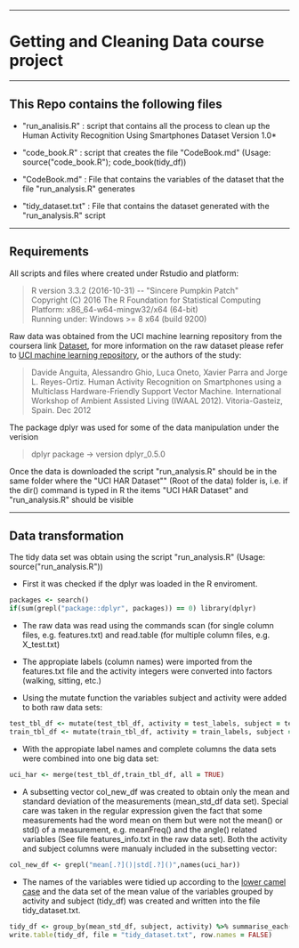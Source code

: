 ***
# Getting and Cleaning Data course project #
***

## This Repo contains the following files ##

- "run_analisis.R" : script that contains all the process to clean up the Human Activity Recognition Using Smartphones Dataset Version 1.0*

- "code_book.R" : script that creates the file "CodeBook.md" (Usage: source("code_book.R"); code_book(tidy_df))

- "CodeBook.md" : File that contains the variables of the dataset that the file "run_analysis.R" generates

- "tidy_dataset.txt" : File that contains the dataset generated with the "run_analysis.R" script
***
## Requirements ##

All scripts and files where created under Rstudio and platform:

> R version 3.3.2 (2016-10-31) -- "Sincere Pumpkin Patch"  
> Copyright (C) 2016 The R Foundation for Statistical Computing  
> Platform: x86_64-w64-mingw32/x64 (64-bit)  
> Running under: Windows >= 8 x64 (build 9200)

Raw data was obtained from the UCI machine learning repository from the coursera link [Dataset](https://d396qusza40orc.cloudfront.net/getdata%2Fprojectfiles%2FUCI%20HAR%20Dataset.zip), for more information on the raw dataset please refer to [UCI machine learning repository](http://archive.ics.uci.edu/ml/datasets/Human+Activity+Recognition+Using+Smartphones), or the authors of the study:

> Davide Anguita, Alessandro Ghio, Luca Oneto, Xavier Parra and Jorge L. Reyes-Ortiz. Human Activity Recognition on Smartphones using a Multiclass Hardware-Friendly Support Vector Machine. International Workshop of Ambient Assisted Living (IWAAL 2012). Vitoria-Gasteiz, Spain. Dec 2012

The package dplyr was used for some of the data manipulation under the verision

> dplyr package -> version dplyr_0.5.0

Once the data is downloaded the script "run_analysis.R" should be in the same folder where the "UCI HAR Dataset"" (Root of the data) folder is, i.e. if the dir() command is typed in R the items "UCI HAR Dataset" and "run_analysis.R"  should be visible

***
## Data transformation ##

The tidy data set was obtain using the script "run_analysis.R" (Usage: source("run_analysis.R"))

- First it was checked if the dplyr was loaded in the R enviroment.

```ruby
packages <- search()
if(sum(grepl("package::dplyr", packages)) == 0) library(dplyr)
```
- The raw data was read using the commands scan (for single column files, e.g. features.txt) and read.table (for multiple column files, e.g. X_test.txt)

- The appropiate labels (column names) were imported from the features.txt file and the activity integers were converted into factors (walking, sitting, etc.)

- Using the mutate function the variables subject and activity were added to both raw data sets:

```ruby
test_tbl_df <- mutate(test_tbl_df, activity = test_labels, subject = test_subject)
train_tbl_df <- mutate(train_tbl_df, activity = train_labels, subject = train_subject)
```
- With the appropiate label names and complete columns the data sets were combined into one big data set:

```ruby
uci_har <- merge(test_tbl_df,train_tbl_df, all = TRUE)
```

- A subsetting vector col_new_df was created to obtain only the mean and standard deviation of the measurements (mean_std_df data set). Special care was taken in the regular expression given the fact that some measurements had the word mean on them but were not the mean() or std() of a measurement, e.g. meanFreq() and the angle() related variables (See file features_info.txt in the raw data set). Both the activity and subject columns were manualy included in the subsetting vector: 

```ruby
col_new_df <- grepl("mean[.?]()|std[.?]()",names(uci_har))
```

- The names of the variables were tidied up according to the [lower camel case][1] and the data set of the mean value of the variables grouped by activity and subject (tidy_df) was created and written into the file tidy_dataset.txt.

```ruby
tidy_df <- group_by(mean_std_df, subject, activity) %>% summarise_each(funs(mean))
write.table(tidy_df, file = "tidy_dataset.txt", row.names = FALSE)
```

[1]: https://journal.r-project.org/archive/2012-2/RJournal_2012-2_Baaaath.pdf  "The State of Naming Conventions in R"